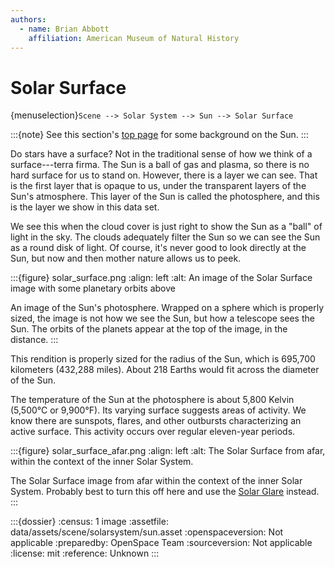 ```yaml
---
authors:
  - name: Brian Abbott
    affiliation: American Museum of Natural History
---
```



# Solar Surface

{menuselection}`Scene --> Solar System --> Sun --> Solar Surface`


:::{note}
See this section's [top page](../index) for some background on the Sun.
:::

Do stars have a surface? Not in the traditional sense of how we think of a surface---terra firma. The Sun is a ball of gas and plasma, so there is no hard surface for us to stand on. However, there is a layer we can see. That is the first layer that is opaque to us, under the transparent layers of the Sun's atmosphere. This layer of the Sun is called the photosphere, and this is the layer we show in this data set. 

We see this when the cloud cover is just right to show the Sun as a "ball" of light in the sky. The clouds adequately filter the Sun so we can see the Sun as a round disk of light. Of course, it's never good to look directly at the Sun, but now and then mother nature allows us to peek.


:::{figure} solar_surface.png
:align: left
:alt: An image of the Solar Surface image with some planetary orbits above

An image of the Sun's photosphere. Wrapped on a sphere which is properly sized, the image is not how we see the Sun, but how a telescope sees the Sun. The orbits of the planets appear at the top of the image, in the distance.
:::


This rendition is properly sized for the radius of the Sun, which is 695,700 kilometers (432,288 miles). About 218 Earths would fit across the diameter of the Sun.

The temperature of the Sun at the photosphere is about 5,800 Kelvin (5,500&deg;C or 9,900&deg;F). Its varying surface suggests areas of activity. We know there are sunspots, flares, and other outbursts characterizing an active surface. This activity occurs over regular eleven-year periods.





:::{figure} solar_surface_afar.png
:align: left
:alt: The Solar Surface from afar, within the context of the inner Solar System.

The Solar Surface image from afar within the context of the inner Solar System. Probably best to turn this off here and use the [Solar Glare](../sun-glare/index) instead.
:::



:::{dossier}
:census: 1 image
:assetfile: data/assets/scene/solarsystem/sun.asset
:openspaceversion: Not applicable
:preparedby: OpenSpace Team
:sourceversion: Not applicable
:license: mit
:reference: Unknown
:::
